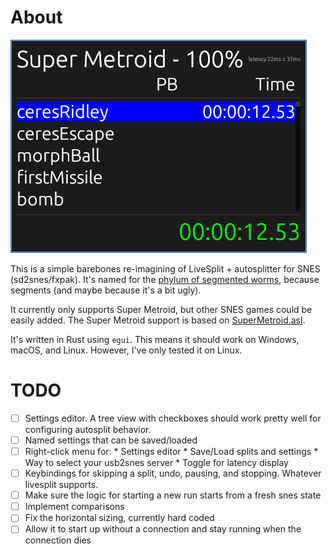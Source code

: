 # About

![Action Shot](data/inaction.png)

This is a simple barebones re-imagining of LiveSplit + autosplitter for SNES
(sd2snes/fxpak). It's named for the [phylum of segmented
worms](https://en.wikipedia.org/wiki/Annelid), because segments (and maybe
because it's a bit ugly).

It currently only supports Super Metroid, but other SNES games could be easily
added. The Super Metroid support is based on
[SuperMetroid.asl](data/SuperMetroid.asl).

It's written in Rust using `egui`. This means it should work on Windows, macOS,
and Linux. However, I've only tested it on Linux.

# TODO

  * [ ] Settings editor. A tree view with checkboxes should work pretty well for
    configuring autosplit behavior.
  * [ ] Named settings that can be saved/loaded
  * [ ] Right-click menu for:
        * Settings editor
        * Save/Load splits and settings
        * Way to select your usb2snes server
        * Toggle for latency display
  * [ ] Keybindings for skipping a split, undo, pausing, and stopping. Whatever livesplit supports.
  * [ ] Make sure the logic for starting a new run starts from a fresh snes state
  * [ ] Implement comparisons
  * [ ] Fix the horizontal sizing, currently hard coded
  * [ ] Allow it to start up without a connection and stay running when the
  connection dies
